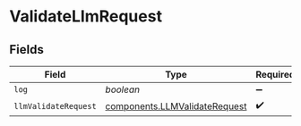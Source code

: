 # ValidateLlmRequest


## Fields

| Field                                                                          | Type                                                                           | Required                                                                       | Description                                                                    |
| ------------------------------------------------------------------------------ | ------------------------------------------------------------------------------ | ------------------------------------------------------------------------------ | ------------------------------------------------------------------------------ |
| `log`                                                                          | *boolean*                                                                      | :heavy_minus_sign:                                                             | N/A                                                                            |
| `llmValidateRequest`                                                           | [components.LLMValidateRequest](../../models/components/llmvalidaterequest.md) | :heavy_check_mark:                                                             | N/A                                                                            |